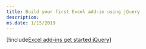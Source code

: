 ```yaml
---
title: Build your first Excel add-in using jQuery
description: 
ms.date: 1/15/2019
---
```


[!include[Excel add-ins get started jQuery](../includes/file-get-started-excel-jquery.md)]